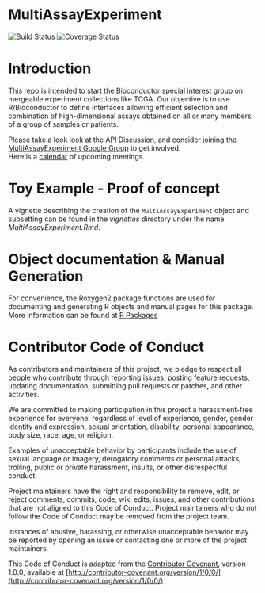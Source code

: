 MultiAssayExperiment
==============

[![Build Status](https://api.travis-ci.org/LiNk-NY/MultiAssayExperiment.png?branch=master)](https://travis-ci.org/LiNk-NY/MultiAssayExperiment)
[![Coverage Status](https://img.shields.io/codecov/c/github/LiNk-NY/MultiAssayExperiment/master.svg)](https://codecov.io/github/MultiAssayExperiment?branch=master)

# Introduction

This repo is intended to start the Bioconductor special interest group
on mergeable experiment collections like TCGA.  Our objective is to use R/Bioconductor
to define interfaces allowing efficient selection and combination of 
high-dimensional assays obtained on all or many members of a group of
samples or patients.

Please take a look look at the [API
Discussion](https://github.com/vjcitn/MultiAssayExperiment/issues/7), and
consider joining the [MultiAssayExperiment Google
Group](https://groups.google.com/forum/#!forum/biocmultiassay) to get
involved.  
Here is a [calendar](https://www.google.com/calendar/embed?src=9ar0qc8mpkv6b9intgmdcdf0ss%40group.calendar.google.com&ctz=America/New_York) of upcoming meetings.

# Toy Example - Proof of concept

A vignette describing the creation of the `MultiAssayExperiment` object
and subsetting can be found in the *vignettes* directory under the name
*MultiAssayExperiment.Rmd*. 

# Object documentation & Manual Generation

For convenience, the Roxygen2 package functions are used for documenting
and generating R objects and manual pages for this package. More information
can be found at [R Packages](http://r-pkgs.had.co.nz/man.html)

# Contributor Code of Conduct

As contributors and maintainers of this project, we pledge to respect
all people who contribute through reporting issues, posting feature
requests, updating documentation, submitting pull requests or patches,
and other activities.

We are committed to making participation in this project a
harassment-free experience for everyone, regardless of level of
experience, gender, gender identity and expression, sexual
orientation, disability, personal appearance, body size, race, age, or
religion.

Examples of unacceptable behavior by participants include the use of
sexual language or imagery, derogatory comments or personal attacks,
trolling, public or private harassment, insults, or other
disrespectful conduct.

Project maintainers have the right and responsibility to remove, edit,
or reject comments, commits, code, wiki edits, issues, and other
contributions that are not aligned to this Code of Conduct. Project
maintainers who do not follow the Code of Conduct may be removed from
the project team.

Instances of abusive, harassing, or otherwise unacceptable behavior
may be reported by opening an issue or contacting one or more of the
project maintainers.

This Code of Conduct is adapted from the [Contributor
Covenant](http://contributor-covenant.org), version 1.0.0, available
at
[http://contributor-covenant.org/version/1/0/0/](http://contributor-covenant.org/version/1/0/0/)

